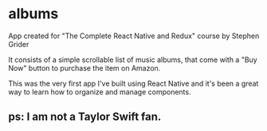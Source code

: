 # albums
App created for "The Complete React Native and Redux" course by Stephen Grider

It consists of a simple scrollable list of music albums, that come with a "Buy Now" button to purchase the item on Amazon.

This was the very first app I've built using React Native and it's been a great way to learn how to organize and manage components.

## ps: I am not a Taylor Swift fan. 
